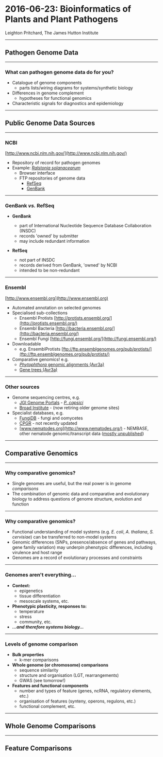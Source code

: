 <!-- .slide: data-background="./images/pba_400_circular.png" -->

# 2016-06-23: Bioinformatics of Plants and Plant Pathogens

Leighton Pritchard, The James Hutton Institute

---

<!-- .slide: data-background="./images/hutton_background.png" -->

## Pathogen Genome Data

----

<!-- .slide: data-background="./images/hutton_background.png" -->

### What can pathogen genome data do for you?

* Catalogue of genome components
  * parts lists/wiring diagrams for systems/synthetic biology
* Differences in genome complement
  * hypotheses for functional genomics
* Characteristic signals for diagnostics and epidemiology

---

<!-- .slide: data-background="./images/ensembl_protists.png" -->

## Public Genome Data Sources

----

<!-- .slide: data-background="./images/hutton_background.png" -->

### NCBI

[http://www.ncbi.nlm.nih.gov/](http://www.ncbi.nlm.nih.gov/)

* Repository of record for pathogen genomes
* Example: [*Ralstonia solanacearum*](http://www.ncbi.nlm.nih.gov/genome/490)
  * Browser interface
  * FTP repositories of genome data
    * [RefSeq](ftp://ftp.ncbi.nlm.nih.gov/genomes/refseq/bacteria/Ralstonia_solanacearum/latest_assembly_versions/)
    * [GenBank](ftp://ftp.ncbi.nlm.nih.gov/genomes/genbank/bacteria/Ralstonia_solanacearum/latest_assembly_versions/)

----

<!-- .slide: data-background="./images/hutton_background.png" -->

### GenBank *vs.* RefSeq

* **GenBank**
  * part of International Nucleotide Sequence Database Collaboration (INSDC)
  * records 'owned' by submitter
  * may include redundant information
  
* **RefSeq**
  * not part of INSDC
  * records derived from GenBank, 'owned' by NCBI
  * intended to be non-redundant

----

<!-- .slide: data-background="./images/hutton_background.png" -->

### Ensembl

[http://www.ensembl.org](http://www.ensembl.org)

* Automated annotation on selected genomes
* Specialised sub-collections
  * Ensembl Protists [http://protists.ensembl.org/](http://protists.ensembl.org/)
  * Ensembl Bacteria [http://bacteria.ensembl.org/](http://bacteria.ensembl.org/)
  * Ensembl Fungi [http://fungi.ensembl.org/](http://fungi.ensembl.org/)
* Downloadable
  * e.g. EnsemblProtists [ftp://ftp.ensemblgenomes.org/pub/protists/](ftp://ftp.ensemblgenomes.org/pub/protists/)
* Comparative genomics! e.g.
  * [*Phytophthora* genomic alignments (Avr3a)](http://protists.ensembl.org/Phytophthora_infestans/Location/Compara_Alignments/Image?align=119329;db=core;r=supercont1.34:559462-573700)
  * [Gene trees (Avr3a)](http://protists.ensembl.org/Phytophthora_infestans/Gene/Compara_Tree/pan_compara?db=core;g=PITG_14371;r=supercont1.34:559462-573700;t=PITG_14371T0)

----

<!-- .slide: data-background="./images/hutton_background.png" -->

### Other sources

* Genome sequencing centres, e.g.
  * [JGI Genome Portals](http://genome.jgi.doe.gov/) - [*P. capsici*](http://genome.jgi.doe.gov/Phyca11/Phyca11.home.html)
  * [Broad Institute](https://www.broadinstitute.org/) - (now retiring older genome sites)
* Specialist databases, e.g.
  * [FungiDB](http://fungidb.org/fungidb/) - fungi and oomycetes
  * [CPGR](http://cpgr.plantbiology.msu.edu/) - not recently updated
  * [www.nematodes.org](http://www.nematodes.org/) - NEMBASE, other nematode genomic/transcript data ([mostly unpublished](http://www.nematodes.org/bioinformatics/databases.shtml))

---

## Comparative Genomics  

----

### Why comparative genomics?

* Single genomes are useful, but the real power is in genome *comparisons*
* The combination of genomic data and comparative and evolutionary biology to address questions of genome structure, evolution and function

----

### Why comparative genomics?

* Functional understanding of model systems (e.g. *E. coli*, *A. thaliana*, *S. cervisiae*) can be transferred to non-model systems
* Genomic differences (SNPs, presence/absence of genes and pathways, gene family variation) may underpin phenotypic differences, including virulence and host range
* Genomes are a record of evolutionary processes and constraints

----

### Genomes aren't everything…

* **Context:**
  * epigenetics
  * tissue differentiation
  * mesoscale systems, etc.
* **Phenotypic plasticity, responses to:**
  * temperature
  * stress
  * community, etc.
* ***…and therefore systems biology…***

----

### Levels of genome comparison

* **Bulk properties**
  * k-mer comparisons
* **Whole genome (or chromosome) comparisons**
  * sequence similarity
  * structure and organisation (LGT, rearrangements)
  * GWAS (see tomorrow!)
* **Features and functional components**
  * number and types of feature (genes, ncRNA, regulatory elements, etc.)
  * organisation of features (synteny, operons, regulons, etc.)
  * functional complement, etc.

---

## Whole Genome Comparisons

---

## Feature Comparisons
  